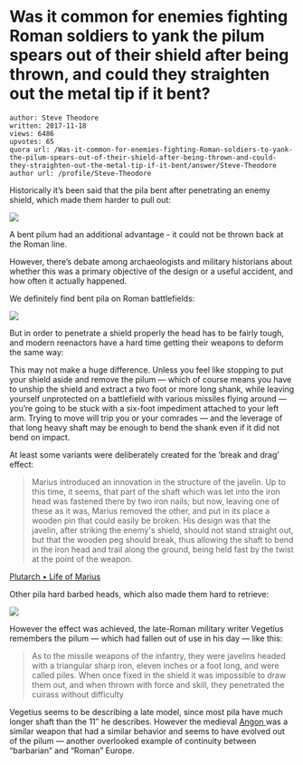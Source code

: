 # Was it common for enemies fighting Roman soldiers to yank the pilum spears out of their shield after being thrown, and could they straighten out the metal tip if it bent?

	author: Steve Theodore
	written: 2017-11-18
	views: 6486
	upvotes: 65
	quora url: /Was-it-common-for-enemies-fighting-Roman-soldiers-to-yank-the-pilum-spears-out-of-their-shield-after-being-thrown-and-could-they-straighten-out-the-metal-tip-if-it-bent/answer/Steve-Theodore
	author url: /profile/Steve-Theodore


Historically it’s been said that the pila bent after penetrating an enemy shield, which made them harder to pull out:

![](https://qph.fs.quoracdn.net/main-qimg-5e5c415ad92093ae9abd75f6807a3354-c)

A bent pilum had an additional advantage - it could not be thrown back at the Roman line.

However, there’s debate among archaeologists and military historians about whether this was a primary objective of the design or a useful accident, and how often it actually happened.

We definitely find bent pila on Roman battlefields:

![](https://qph.fs.quoracdn.net/main-qimg-c96672c0df367963f49dfe7fb2940d95)

But in order to penetrate a shield properly the head has to be fairly tough, and modern reenactors have a hard time getting their weapons to deform the same way:



This may not make a huge difference. Unless you feel like stopping to put your shield aside and remove the pilum — which of course means you have to unship the shield and extract a two foot or more long shank, while leaving yourself unprotected on a battlefield with various missiles flying around — you’re going to be stuck with a six-foot impediment attached to your left arm. Trying to move will trip you or your comrades — and the leverage of that long heavy shaft may be enough to bend the shank even if it did not bend on impact.

At least some variants were deliberately created for the ‘break and drag’ effect:

> Marius introduced an innovation in the structure of the javelin. Up to this time, it seems, that part of the shaft which was let into the iron head was fastened there by two iron nails; but now, leaving one of these as it was, Marius removed the other, and put in its place a wooden pin that could easily be broken. His design was that the javelin, after striking the enemy's shield, should not stand straight out, but that the wooden peg should break, thus allowing the shaft to bend in the iron head and trail along the ground, being held fast by the twist at the point of the weapon.

[Plutarch • Life of Marius](http://penelope.uchicago.edu/Thayer/e/roman/texts/plutarch/lives/marius*.html)

Other pila hard barbed heads, which also made them hard to retrieve:

![](https://qph.fs.quoracdn.net/main-qimg-2e47f04fb9e29f8b30146a2fe9902727)

However the effect was achieved, the late-Roman military writer Vegetius remembers the pilum — which had fallen out of use in his day — like this:

> As to the missile weapons of the infantry, they were javelins headed with a triangular sharp iron, eleven inches or a foot long, and were called piles. When once fixed in the shield it was impossible to draw them out, and when thrown with force and skill, they penetrated the cuirass without difficulty

Vegetius seems to be describing a late model, since most pila have much longer shaft than the 11″ he describes. However the medieval [Angon ](https://en.wikipedia.org/wiki/Angon)was a similar weapon that had a similar behavior and seems to have evolved out of the pilum — another overlooked example of continuity between “barbarian” and “Roman” Europe.

